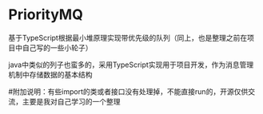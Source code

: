 # PriorityMQ
基于TypeScript根据最小堆原理实现带优先级的队列（同上，也是整理之前在项目中自己写的一些小轮子）

java中类似的列子也蛮多的，采用TypeScript实现用于项目开发，作为消息管理机制中存储数据的基本结构

#附加说明：有些import的类或者接口没有处理掉，不能直接run的，开源仅供交流，主要是我对自己学习的一个整理
